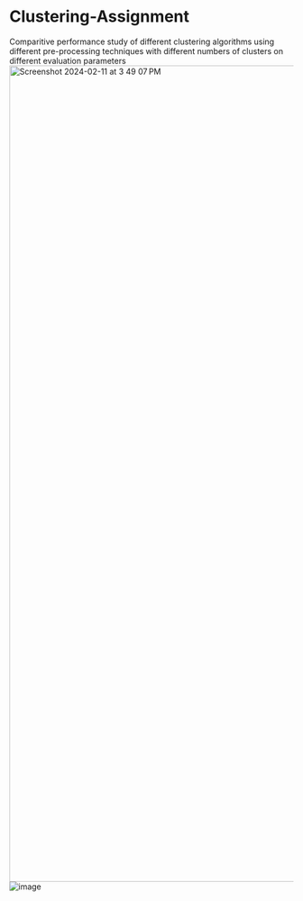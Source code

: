 # Clustering-Assignment
Comparitive performance study of different clustering algorithms using different pre-processing techniques with different numbers of clusters on different evaluation parameters
<img width="1448" alt="Screenshot 2024-02-11 at 3 49 07 PM" src="https://github.com/varadagupta20/Clustering-Assignment/assets/143926527/91ae6a46-4532-4c74-975b-8eb5ba3680fb">
![image](https://github.com/IshikaMittal26/clustering/assets/108799524/74de6081-cefd-44ec-855e-fc957c8d31f2)
